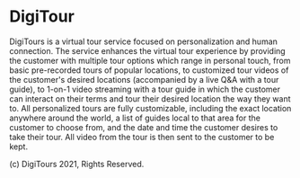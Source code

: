 # DigiTour

DigiTours is a virtual tour service focused on personalization and human connection.
The service enhances the virtual tour experience by providing the customer with multiple tour options which range in personal touch, 
from basic pre-recorded tours of popular locations, to customized tour videos of the customer's desired locations (accompanied by a live Q&A with a tour guide), 
to 1-on-1 video streaming with a tour guide in which the customer can interact on their terms and tour their desired location the way they want to.
All personalized tours are fully customizable, including the exact location anywhere around the world, a list of guides local to that area for the customer to choose from,
and the date and time the customer desires to take their tour. All video from the tour is then sent to the customer to be kept.

(c) DigiTours 2021, Rights Reserved.

